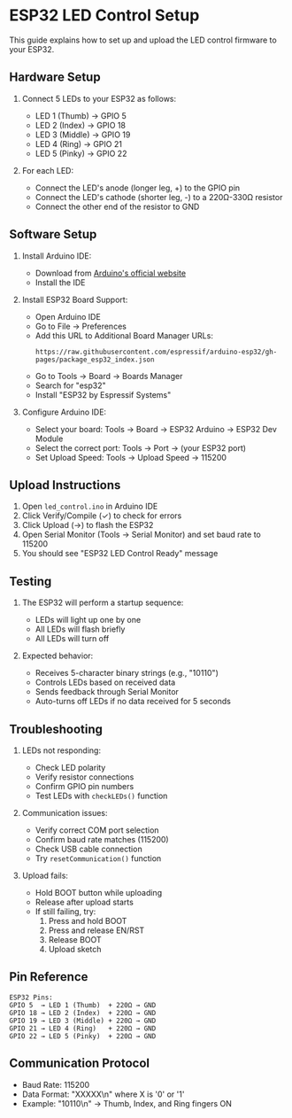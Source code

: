 # ESP32 LED Control Setup

This guide explains how to set up and upload the LED control firmware to your ESP32.

## Hardware Setup

1. Connect 5 LEDs to your ESP32 as follows:
   - LED 1 (Thumb) → GPIO 5
   - LED 2 (Index) → GPIO 18
   - LED 3 (Middle) → GPIO 19
   - LED 4 (Ring) → GPIO 21
   - LED 5 (Pinky) → GPIO 22

2. For each LED:
   - Connect the LED's anode (longer leg, +) to the GPIO pin
   - Connect the LED's cathode (shorter leg, -) to a 220Ω-330Ω resistor
   - Connect the other end of the resistor to GND

## Software Setup

1. Install Arduino IDE:
   - Download from [Arduino's official website](https://www.arduino.cc/en/software)
   - Install the IDE

2. Install ESP32 Board Support:
   - Open Arduino IDE
   - Go to File → Preferences
   - Add this URL to Additional Board Manager URLs:
     ```
     https://raw.githubusercontent.com/espressif/arduino-esp32/gh-pages/package_esp32_index.json
     ```
   - Go to Tools → Board → Boards Manager
   - Search for "esp32"
   - Install "ESP32 by Espressif Systems"

3. Configure Arduino IDE:
   - Select your board: Tools → Board → ESP32 Arduino → ESP32 Dev Module
   - Select the correct port: Tools → Port → (your ESP32 port)
   - Set Upload Speed: Tools → Upload Speed → 115200

## Upload Instructions

1. Open `led_control.ino` in Arduino IDE
2. Click Verify/Compile (✓) to check for errors
3. Click Upload (→) to flash the ESP32
4. Open Serial Monitor (Tools → Serial Monitor) and set baud rate to 115200
5. You should see "ESP32 LED Control Ready" message

## Testing

1. The ESP32 will perform a startup sequence:
   - LEDs will light up one by one
   - All LEDs will flash briefly
   - All LEDs will turn off

2. Expected behavior:
   - Receives 5-character binary strings (e.g., "10110")
   - Controls LEDs based on received data
   - Sends feedback through Serial Monitor
   - Auto-turns off LEDs if no data received for 5 seconds

## Troubleshooting

1. LEDs not responding:
   - Check LED polarity
   - Verify resistor connections
   - Confirm GPIO pin numbers
   - Test LEDs with `checkLEDs()` function

2. Communication issues:
   - Verify correct COM port selection
   - Confirm baud rate matches (115200)
   - Check USB cable connection
   - Try `resetCommunication()` function

3. Upload fails:
   - Hold BOOT button while uploading
   - Release after upload starts
   - If still failing, try:
     1. Press and hold BOOT
     2. Press and release EN/RST
     3. Release BOOT
     4. Upload sketch

## Pin Reference

```
ESP32 Pins:
GPIO 5  → LED 1 (Thumb)  + 220Ω → GND
GPIO 18 → LED 2 (Index)  + 220Ω → GND
GPIO 19 → LED 3 (Middle) + 220Ω → GND
GPIO 21 → LED 4 (Ring)   + 220Ω → GND
GPIO 22 → LED 5 (Pinky)  + 220Ω → GND
```

## Communication Protocol

- Baud Rate: 115200
- Data Format: "XXXXX\n" where X is '0' or '1'
- Example: "10110\n" → Thumb, Index, and Ring fingers ON